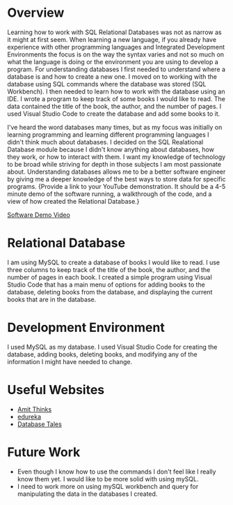 # Overview
Learning how to work with SQL Relational Databases was not as narrow as it might at first seem. When learning a new language, if you already have experience with other programming languages and Integrated Development Environments the focus is on the way the syntax varies and not so much on what the language is doing or the environment you are using to develop a program. For understanding databases I first needed to understand where a database is and how to create a new one. I moved on to working with the database using SQL commands where the database was stored (SQL Workbench). I then needed to learn how to work with the database using an IDE. I wrote a program to keep track of some books I would like to read. The data contained the title of the book, the author, and the number of pages. I used Visual Studio Code to create the database and add some books to it. 

I've heard the word databases many times, but as my focus was initially on learning programming and learning different programming languages I didn't think much about databases. I decided on the SQL Realational Database module because I didn't know anything about databases, how they work, or how to interact with them. I want my knowledge of technology to be broad while striving for depth in those subjects I am most passionate about. Understanding databases allows me to be a better software engineer by giving me a deeper knowledge of the best ways to store data for specific programs.
{Provide a link to your YouTube demonstration.  It should be a 4-5 minute demo of the software running, a walkthrough of the code, and a view of how created the Relational Database.}

[Software Demo Video](https://youtu.be/whKidacJ2K0)

# Relational Database
I am using MySQL to create a database of books I would like to read. I use three columns to keep track of the title of the book, the author, and the number of pages in each book. I created a simple program using Visual Studio Code that has a main menu of options for adding books to the database, deleting books from the database, and displaying the current books that are in the database. 

# Development Environment
I used MySQL as my database. I used Visual Studio Code for creating the database, adding books, deleting books, and modifying any of the information I might have needed to change.

# Useful Websites
* [Amit Thinks](https://www.youtube.com/watch?v=wALCw0F8e9M&ab_channel=AmitThinks)
* [edureka](http://url.link.goes.here)
* [Database Tales](https://www.dbtales.com/connect-to-mysql-using-python-and-visual-studio-code/)

# Future Work
* Even though I know how to use the commands I don't feel like I really know them yet. I would like to be more solid with using mySQL.
* I need to work more on using mySQL workbench and query for manipulating the data in the databases I created.
